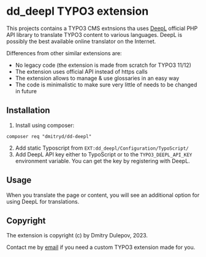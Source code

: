 # dd_deepl TYPO3 extension

This projects contains a TYPO3 CMS extnsions tha uses [DeepL](https://deepl.com/) official PHP API library to translate TYPO3 content
to various languages. DeepL is possibly the best available online translator on the Internet.

Differences from other similar extensions are:

* No legacy code (the extension is made from scratch for TYPO3 11/12)
* The extension uses official API instead of https calls
* The extension allows to manage & use glossaries in an easy way
* The code is minimalistic to make sure very little of needs to be changed in future

## Installation

1. Install using composer:  
```
composer req "dmitryd/dd-deepl"
```
2. Add static Typoscript from `EXT:dd_deepl/Configuration/TypoScript/`
3. Add DeepL API key either to TypoScript or to the `TYPO3_DEEPL_API_KEY` environment variable. You can get the key by registering with DeepL.

## Usage

When you translate the page or content, you will see an additional option for using DeepL for translations.

## Copyright

The extension is copyright (c) by Dmitry Dulepov, 2023.

Contact me by [email](mailto:dmitry.dulepov@gmail.com) if you need a custom TYPO3 extension made for you.
